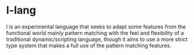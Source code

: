 # l-lang

l is an experimental language that seeks to adapt some features from the functional world mainly pattern matching with the feel and flexibility of a traditional dynamic/scripting language, though it aims to use a more strict type system that makes a full use of the pattern matching features.